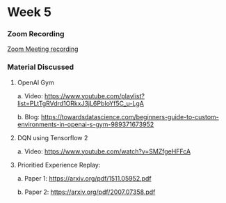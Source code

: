 # Week 5

### Zoom Recording

<a href="">Zoom Meeting recording</a>

### Material Discussed

1. OpenAI Gym

   a. Video: https://www.youtube.com/playlist?list=PLtTgRVdrd1ORkxJ3jL6PbIoYf5C_u-LgA

   b. Blog: https://towardsdatascience.com/beginners-guide-to-custom-environments-in-openai-s-gym-989371673952

2. DQN using Tensorflow 2

   a. Video: https://www.youtube.com/watch?v=SMZfgeHFFcA

3. Prioritied Experience Replay:

   a. Paper 1: https://arxiv.org/pdf/1511.05952.pdf

   b. Paper 2: https://arxiv.org/pdf/2007.07358.pdf
